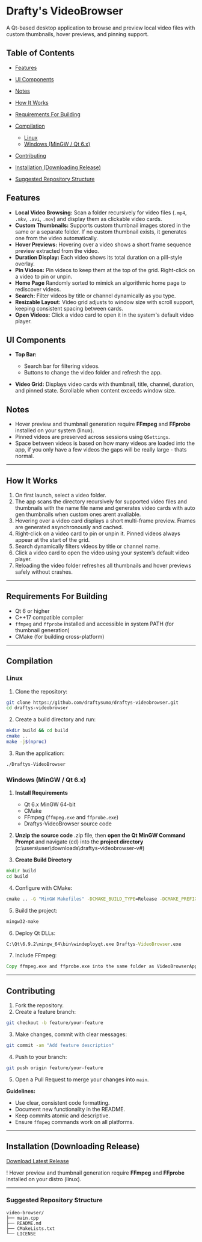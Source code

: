 # Drafty's VideoBrowser

A Qt-based desktop application to browse and preview local video files with custom thumbnails, hover previews, and pinning support.

## Table of Contents

* [Features](#features)
* [UI Components](#ui-components)
* [Notes](#notes)
* [How It Works](#how-it-works)
* [Requirements For Building](#requirements-for-building)
* [Compilation](#compilation)

  * [Linux](#linux)
  * [Windows (MinGW / Qt 6.x)](#windows-mingw--qt-6x)
* [Contributing](#contributing)
* [Installation (Downloading Release)](#installation-downloading-release)
* [Suggested Repository Structure](#suggested-repository-structure)

## Features

* **Local Video Browsing:** Scan a folder recursively for video files (`.mp4`, `.mkv`, `.avi`, `.mov`) and display them as clickable video cards.
* **Custom Thumbnails:** Supports custom thumbnail images stored in the same or a separate folder. If no custom thumbnail exists, it generates one from the video automatically.
* **Hover Previews:** Hovering over a video shows a short frame sequence preview extracted from the video.
* **Duration Display:** Each video shows its total duration on a pill-style overlay.
* **Pin Videos:** Pin videos to keep them at the top of the grid. Right-click on a video to pin or unpin.
* **Home Page** Randomly sorted to mimick an algorithmic home page to rediscover videos.
* **Search:** Filter videos by title or channel dynamically as you type.
* **Resizable Layout:** Video grid adjusts to window size with scroll support, keeping consistent spacing between cards.
* **Open Videos:** Click a video card to open it in the system's default video player.

## UI Components

* **Top Bar:**

  * Search bar for filtering videos.
  * Buttons to change the video folder and refresh the app.
* **Video Grid:** Displays video cards with thumbnail, title, channel, duration, and pinned state. Scrollable when content exceeds window size.

## Notes

* Hover preview and thumbnail generation require **FFmpeg** and **FFprobe** installed on your system (linux).
* Pinned videos are preserved across sessions using `QSettings`.
* Space between videos is based on how many videos are loaded into the app, if you only have a few videos the gaps will be really large - thats normal.

---

## How It Works

1. On first launch, select a video folder.
2. The app scans the directory recursively for supported video files and thumbnails with the name file name and generates video cards with auto gen thumbnails when custom ones arent avaliable.
3. Hovering over a video card displays a short multi-frame preview. Frames are generated asynchronously and cached.
4. Right-click on a video card to pin or unpin it. Pinned videos always appear at the start of the grid.
5. Search dynamically filters videos by title or channel name.
6. Click a video card to open the video using your system’s default video player.
7. Reloading the video folder refreshes all thumbnails and hover previews safely without crashes.

---

## Requirements For Building

* Qt 6 or higher
* C++17 compatible compiler
* `ffmpeg` and `ffprobe` installed and accessible in system PATH (for thumbnail generation)
* CMake (for building cross-platform)

---

## Compilation

### Linux

1. Clone the repository:

```bash
git clone https://github.com/draftysumo/draftys-videobrowser.git
cd draftys-videobrowser
```

2. Create a build directory and run:

```bash
mkdir build && cd build
cmake ..
make -j$(nproc)
```

3. Run the application:

```bash
./Draftys-VideoBrowser
```

### Windows (MinGW / Qt 6.x)

1. **Install Requirements**

   * Qt 6.x MinGW 64-bit
   * CMake
   * FFmpeg (`ffmpeg.exe` and `ffprobe.exe`)
   * Draftys-VideoBrowser source code

2. **Unzip the source code** .zip file, then **open the Qt MinGW Command Prompt** and navigate (cd) into the **project directory** (c:\users\user\downloads\draftys-videobrowser-v#)

3. **Create Build Directory**

```cmd
mkdir build
cd build
```

4. Configure with CMake:

```cmd
cmake .. -G "MinGW Makefiles" -DCMAKE_BUILD_TYPE=Release -DCMAKE_PREFIX_PATH="C:/Qt/6.9.2/mingw_64"
```

5. Build the project:

```cmd
mingw32-make
```

6. Deploy Qt DLLs:

```cmd
C:\Qt\6.9.2\mingw_64\bin\windeployqt.exe Draftys-VideoBrowser.exe
```

7. Include FFmpeg:

```cmd
Copy ffmpeg.exe and ffprobe.exe into the same folder as VideoBrowserApp.exe, or add them to PATH.
```

---

## Contributing

1. Fork the repository.
2. Create a feature branch:

```bash
git checkout -b feature/your-feature
```

3. Make changes, commit with clear messages:

```bash
git commit -am "Add feature description"
```

4. Push to your branch:

```bash
git push origin feature/your-feature
```

5. Open a Pull Request to merge your changes into `main`.

**Guidelines:**

* Use clear, consistent code formatting.
* Document new functionality in the README.
* Keep commits atomic and descriptive.
* Ensure `ffmpeg` commands work on all platforms.

---

## Installation (Downloading Release)

[Download Latest Release](https://github.com/draftysumo/draftys-videobrowser/releases)

! Hover preview and thumbnail generation require **FFmpeg** and **FFprobe** installed on your distro (linux).

---

### Suggested Repository Structure

```
video-browser/
├── main.cpp
├── README.md
├── CMakeLists.txt
└── LICENSE
```
